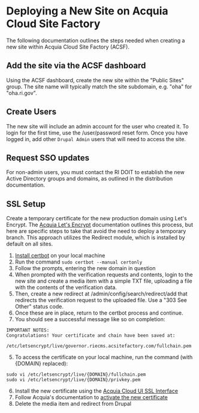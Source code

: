# Deploying a New Site on Acquia Cloud Site Factory
The following documentation outlines the steps needed when creating
a new site within Acquia Cloud Site Factory (ACSF).

## Add the site via the ACSF dashboard
Using the ACSF dashboard, create the new site within the
"Public Sites" group. The site name will typically match
the site subdomain, e.g. "oha" for "oha.ri.gov".

## Create Users
The new site will include an admin account for the user who created it.
To login for the first time, use the /user/password reset form.
Once you have logged in, add other `Drupal Admin` users that will need
to access the site.

## Request SSO updates
For non-admin users, you must contact the RI DOIT to establish the new
Active Directory groups and domains, as outlined in the distribution
documentation.

## SSL Setup
Create a temporary certificate for the new production domain using
Let's Encrypt. The [Acquia Let's Encrypt] documentation outlines
this process, but here are specific steps to take that avoid the
need to deploy a temporary branch. This approach utilizes the Redirect
module, which is installed by default on all sites.
 1. [Install certbot] on your local machine
 2. Run the command `sudo certbot --manual certonly`
 3. Follow the prompts, entering the new domain in question
 4. When prompted with the verification requests and contents, login
    to the new site and create a media item with a simple TXT file,
    uploading a file with the contents of the verification data.
 5. Then, create a new redirect at /admin/config/search/redirect/add
    that redirects the verification request to the uploaded file.
    Use a "303 See Other" status code.
 6. Once these are in place, return to the certbot process and continue.
 4. You should see a successful message like so on completion:
```shell
IMPORTANT NOTES:
Congratulations! Your certificate and chain have been saved at:
   /etc/letsencrypt/live/governor.riecms.acsitefactory.com/fullchain.pem
```
 5. To access the certificate on your local machine, run the command (with {DOMAIN} replaced):
   ```shell
   sudo vi /etc/letsencrypt/live/{DOMAIN}/fullchain.pem
   sudo vi /etc/letsencrypt/live/{DOMAIN}/privkey.pem
   ```

 6. Install the new certificate using the [Acquia Cloud UI SSL Interface]
 7. Follow Acquia's documentation to [activate the new certificate]
 8. Delete the media item and redirect from Drupal

[Acquia Let's Encrypt]: https://support.acquia.com/hc/en-us/articles/360009491013-Using-Let-s-Encrypt-SSL-on-Acquia-Cloud
[Install certbot]: https://certbot.eff.org/lets-encrypt/osx-other
[Acquia Cloud UI SSL Interface]: https://cloud.acquia.com/a/environments/5235-0e6d7fd2-1e89-435f-ab6a-f6dd183a7c7b/domain-management/ssl
[activate the new certificate]: https://docs.acquia.com/cloud-platform/manage/ssl/cert/#installing-an-ssl-certificate-not-based-on-an-acquia-generated-csr
